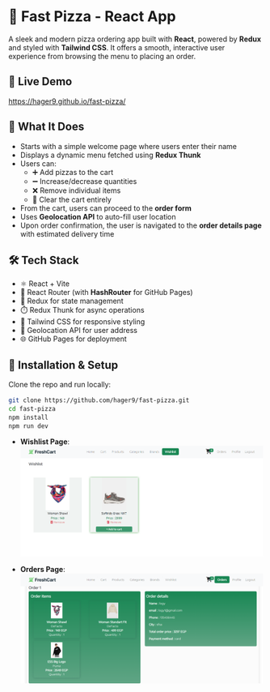 # 🍕 Fast Pizza - React App

A sleek and modern pizza ordering app built with **React**, powered by **Redux** and styled with **Tailwind CSS**. It offers a smooth, interactive user experience from browsing the menu to placing an order.

## 🚀 Live Demo
  https://hager9.github.io/fast-pizza/



## 💭 What It Does
- Starts with a simple welcome page where users enter their name
- Displays a dynamic menu fetched using **Redux Thunk**
- Users can:
  - ➕ Add pizzas to the cart
  - ➖ Increase/decrease quantities
  - ❌ Remove individual items
  - 🧹 Clear the cart entirely
- From the cart, users can proceed to the **order form**
- Uses **Geolocation API** to auto-fill user location
- Upon order confirmation, the user is navigated to the **order details page** with estimated delivery time



## 🛠 Tech Stack

- ⚛️ React + Vite
- 🔁 React Router (with **HashRouter** for GitHub Pages)
- 🧠 Redux for state management
- ⏱️ Redux Thunk for async operations
- 💅 Tailwind CSS for responsive styling
- 📍 Geolocation API for user address
- 🌐 GitHub Pages for deployment


## 📁 Installation & Setup

Clone the repo and run locally:

```bash
git clone https://github.com/hager9/fast-pizza.git
cd fast-pizza
npm install
npm run dev
```





- **Wishlist Page**: 
  ![Wishlist Page](https://github.com/hager9/e-commerceReact-js/blob/main/public/Images/Screenshot%202024-10-10%20004440.png)


- **Orders Page**: 
  ![Orders Page](https://github.com/hager9/e-commerceReact-js/blob/main/public/Images/Screenshot%202024-10-10%20004510.png)
